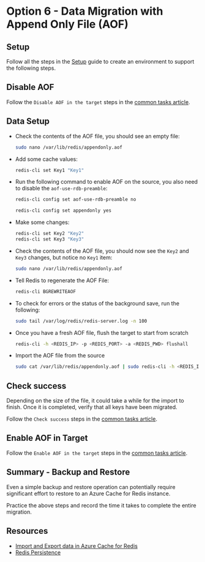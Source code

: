 # Option 6 - Data Migration with Append Only File (AOF)

## Setup

Follow all the steps in the [Setup](./../05_Appendix/00_Setup.md) guide to create an environment to support the following steps.

## Disable AOF

Follow the `Disable AOF in the target` steps in the [common tasks article](./03_DataMigration_Common.md).

## Data Setup

- Check the contents of the AOF file, you should see an empty file:

    ```bash
    sudo nano /var/lib/redis/appendonly.aof
    ```

- Add some cache values:

    ```bash
    redis-cli set Key1 "Key1"
    ```

- Run the following command to enable AOF on the source, you also need to disable the `aof-use-rdb-preamble`:

    ```bash
    redis-cli config set aof-use-rdb-preamble no

    redis-cli config set appendonly yes
    ```

- Make some changes:

    ```bash
    redis-cli set Key2 "Key2"
    redis-cli set Key3 "Key3"
    ```

- Check the contents of the AOF file, you should now see the `Key2` and `Key3` changes, but notice no `Key1` item:

    ```bash
    sudo nano /var/lib/redis/appendonly.aof
    ```

- Tell Redis to regenerate the AOF File:

    ```bash
    redis-cli BGREWRITEAOF
    ```

- To check for errors or the status of the background save, run the following:

    ```bash
    sudo tail /var/log/redis/redis-server.log -n 100
    ```

- Once you have a fresh AOF file, flush the target to start from scratch

    ```bash
    redis-cli -h <REDIS_IP> -p <REDIS_PORT> -a <REDIS_PWD> flushall
    ```

- Import the AOF file from the source

    ```bash
    sudo cat /var/lib/redis/appendonly.aof | sudo redis-cli -h <REDIS_IP> -p <REDIS_PORT> -a <REDIS_PWD> --pipe
    ```

## Check success

Depending on the size of the file, it could take a while for the import to finish.  Once it is completed, verify that all keys have been migrated.

Follow the `Check success` steps in the [common tasks article](./03_DataMigration_Common.md).

## Enable AOF in Target

Follow the `Enable AOF in the target` steps in the [common tasks article](./03_DataMigration_Common.md).

## Summary - Backup and Restore

Even a simple backup and restore operation can potentially require significant effort to restore to an Azure Cache for Redis instance.

Practice the above steps and record the time it takes to complete the entire migration.

## Resources

- [Import and Export data in Azure Cache for Redis](https://docs.microsoft.com/en-us/azure/azure-cache-for-redis/cache-how-to-import-export-data)
- [Redis Persistence](https://redis.io/topics/persistence)
